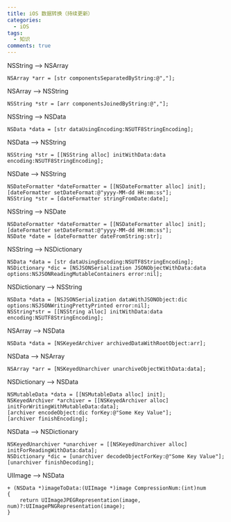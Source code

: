 ```yaml
---
title: iOS 数据转换（持续更新）
categories:
  - iOS
tags:
  - 知识
comments: true
---
```



<!-- more -->
NSString --> NSArray
```
NSArray *arr = [str componentsSeparatedByString:@","];
```
NSArray --> NSString
```
NSString *str = [arr componentsJoinedByString:@","];
```
NSString --> NSData
```
NSData *data = [str dataUsingEncoding:NSUTF8StringEncoding]; 
```
NSData --> NSString
```
NSString *str = [[NSString alloc] initWithData:data  encoding:NSUTF8StringEncoding]; 
```
NSDate --> NSString
```
NSDateFormatter *dateFormatter = [[NSDateFormatter alloc] init];
[dateFormatter setDateFormat:@"yyyy-MM-dd HH:mm:ss"];
NSString *str = [dateFormatter stringFromDate:date];
```
NSString --> NSDate
```
NSDateFormatter *dateFormatter = [[NSDateFormatter alloc] init];
[dateFormatter setDateFormat:@"yyyy-MM-dd HH:mm:ss"];
NSDate *date = [dateFormatter dateFromString:str];
```
NSString --> NSDictionary
```
NSData *data = [str dataUsingEncoding:NSUTF8StringEncoding];
NSDictionary *dic = [NSJSONSerialization JSONObjectWithData:data options:NSJSONReadingMutableContainers error:nil];
```
NSDictionary --> NSString
```
NSData *data = [NSJSONSerialization dataWithJSONObject:dic options:NSJSONWritingPrettyPrinted error:nil];
NSString*str = [[NSString alloc] initWithData:data encoding:NSUTF8StringEncoding];
```
NSArray --> NSData
 ```
NSData *data = [NSKeyedArchiver archivedDataWithRootObject:arr];
```
NSData --> NSArray
```
NSArray *arr = [NSKeyedUnarchiver unarchiveObjectWithData:data];
```
NSDictionary --> NSData
```
NSMutableData *data = [[NSMutableData alloc] init];
NSKeyedArchiver *archiver = [[NSKeyedArchiver alloc] initForWritingWithMutableData:data]; 
[archiver encodeObject:dic forKey:@"Some Key Value"]; 
[archiver finishEncoding];
```
NSData --> NSDictionary
```
NSKeyedUnarchiver *unarchiver = [[NSKeyedUnarchiver alloc] initForReadingWithData:data]; 
NSDictionary *dic = [unarchiver decodeObjectForKey:@"Some Key Value"]; 
[unarchiver finishDecoding];
```
UIImage --> NSData
```
+ (NSData *)imageToData:(UIImage *)image CompressionNum:(int)num
{
    return UIImageJPEGRepresentation(image, num)?:UIImagePNGRepresentation(image);
}
```